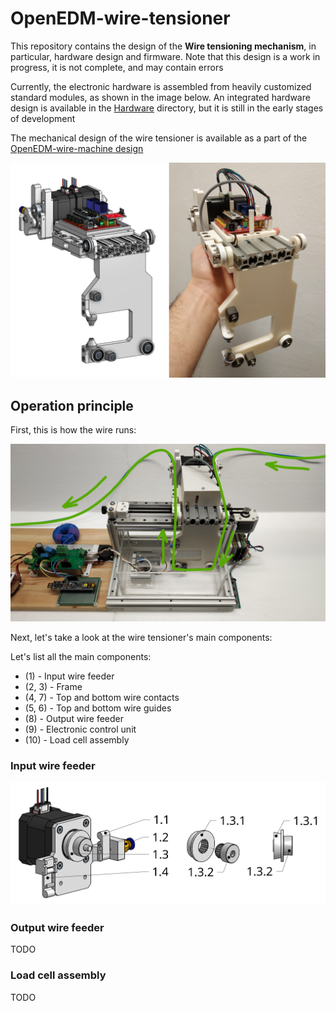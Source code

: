 # OpenEDM-wire-tensioner

This repository contains the design of the **Wire tensioning mechanism**, in particular, hardware design and firmware. Note that this design is a work in progress, it is not complete, and may contain errors

Currently, the electronic hardware is assembled from heavily customized standard modules, as shown in the image below. An integrated hardware design is available in the [Hardware](https://github.com/OpenEDM/OpenEDM-wire-tensioner/tree/main/Hardware) directory, but it is still in the early stages of development

The mechanical design of the wire tensioner is available as a part of the [OpenEDM-wire-machine design](https://github.com/OpenEDM/OpenEDM-wire-machine)

![](https://github.com/OpenEDM/.github/blob/main/images/wire_tensioner.png)

## Operation principle

First, this is how the wire runs:

![](https://github.com/OpenEDM/.github/blob/main/images/wire_path.jpg)

Next, let's take a look at the wire tensioner's main components:

Let's list all the main components:

- (1) - Input wire feeder
- (2, 3) - Frame
- (4, 7) - Top and bottom wire contacts
- (5, 6) - Top and bottom wire guides
- (8) - Output wire feeder
- (9) - Electronic control unit
- (10) - Load cell assembly

### Input wire feeder

![](https://github.com/OpenEDM/.github/blob/main/images/input_wire_feeder_details.png)

### Output wire feeder

TODO

### Load cell assembly

TODO
